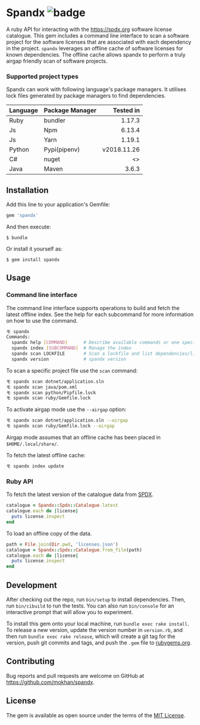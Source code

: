 # Spandx ![badge](https://github.com/mokhan/spandx/workflows/ci/badge.svg)

A ruby API for interacting with the https://spdx.org software license catalogue.
This gem includes a command line interface to scan a software project for the
software licenses that are associated with each dependency in the project.
`spandx` leverages an offline cache of software licenses for known dependencies.
The offline cache allows spandx to perform a truly airgap friendly scan of software
projects.

### Supported project types

Spandx can work with following language's package managers. It utilises lock files generated by package managers to find dependencies.

| Language  | Package Manager    | Tested in   |
| ------------ | --------------- | -------:    |
| Ruby         | bundler         | 1.17.3      |
| Js           | Npm             | 6.13.4      |
| Js           | Yarn            | 1.19.1      |
| Python       | Pypi(pipenv)    | v2018.11.26 |
| C#           | nuget           | <>          |
| Java         | Maven           | 3.6.3       |
 

## Installation

Add this line to your application's Gemfile:

```ruby
gem 'spandx'
```

And then execute:

    $ bundle

Or install it yourself as:

    $ gem install spandx

## Usage

### Command line interface

The command line interface supports operations to build and fetch the latest offline index.
See the help for each subcommand for more information on how to use the command.

```bash
モ spandx
Commands:
  spandx help [COMMAND]      # Describe available commands or one specific command
  spandx index [SUBCOMMAND]  # Manage the index
  spandx scan LOCKFILE       # Scan a lockfile and list dependencies/licenses
  spandx version             # spandx version
```

To scan a specific project file use the `scan` command:

```bash
モ spandx scan dotnet/application.sln
モ spandx scan java/pom.xml
モ spandx scan python/Pipfile.lock
モ spandx scan ruby/Gemfile.lock
```

To activate airgap mode use the `--airgap` option:

```bash
モ spandx scan dotnet/application.sln --airgap
モ spandx scan ruby/Gemfile.lock --airgap
```

Airgap mode assumes that an offline cache has been placed in `$HOME/.local/share/`.

To fetch the latest offline cache:

```bash
モ spandx index update
```

### Ruby API

To fetch the latest version of the catalogue data from [SPDX](https://spdx.org/licenses/licenses.json).

```ruby
catalogue = Spandx::Spdx::Catalogue.latest
catalogue.each do |license|
  puts license.inspect
end
```

To load an offline copy of the data.

```ruby
path = File.join(Dir.pwd, 'licenses.json')
catalogue = Spandx::Spdx::Catalogue.from_file(path)
catalogue.each do |license|
  puts license.inspect
end
```

## Development

After checking out the repo, run `bin/setup` to install dependencies. Then, run `bin/cibuild` to run the tests. You can also run `bin/console` for an interactive prompt that will allow you to experiment.

To install this gem onto your local machine, run `bundle exec rake install`. To release a new version, update the version number in `version.rb`, and then run `bundle exec rake release`, which will create a git tag for the version, push git commits and tags, and push the `.gem` file to [rubygems.org](https://rubygems.org).

## Contributing

Bug reports and pull requests are welcome on GitHub at https://github.com/mokhan/spandx.

## License

The gem is available as open source under the terms of the [MIT License](https://opensource.org/licenses/MIT).
